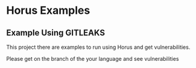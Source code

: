 # Horus Examples

## Example Using GITLEAKS

This project there are examples to run using Horus and get vulnerabilities.

Please get on the branch of the your language and see vulnerabilities

